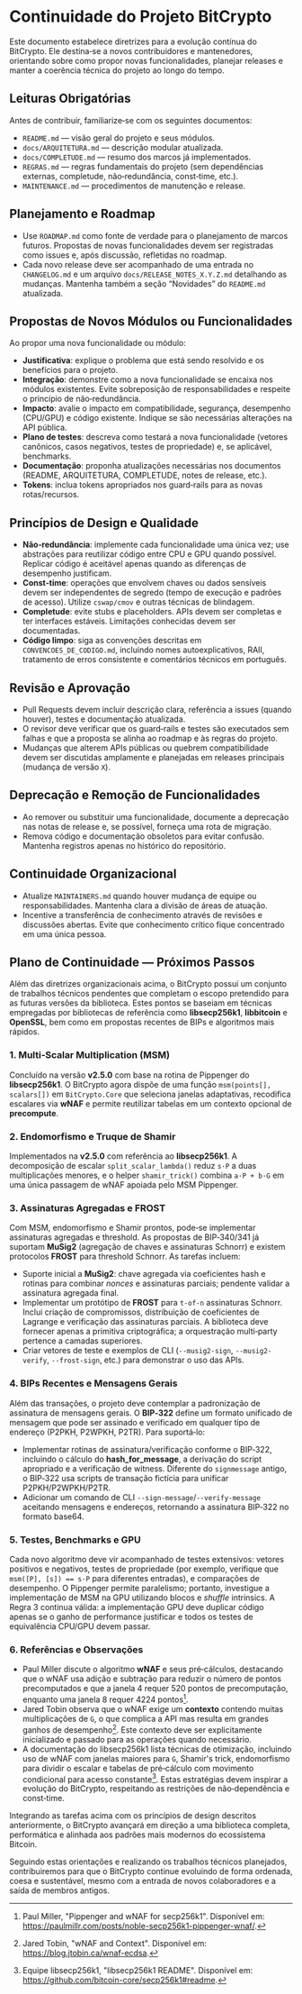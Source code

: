 # Continuidade do Projeto BitCrypto

Este documento estabelece diretrizes para a evolução contínua do BitCrypto.  Ele destina‑se a novos contribuidores e mantenedores, orientando sobre como propor novas funcionalidades, planejar releases e manter a coerência técnica do projeto ao longo do tempo.

## Leituras Obrigatórias

Antes de contribuir, familiarize‑se com os seguintes documentos:

- `README.md` — visão geral do projeto e seus módulos.
- `docs/ARQUITETURA.md` — descrição modular atualizada.
- `docs/COMPLETUDE.md` — resumo dos marcos já implementados.
- `REGRAS.md` — regras fundamentais do projeto (sem dependências externas, completude, não‑redundância, const‑time, etc.).
- `MAINTENANCE.md` — procedimentos de manutenção e release.

## Planejamento e Roadmap

- Use `ROADMAP.md` como fonte de verdade para o planejamento de marcos futuros.  Propostas de novas funcionalidades devem ser registradas como issues e, após discussão, refletidas no roadmap.
- Cada novo release deve ser acompanhado de uma entrada no `CHANGELOG.md` e um arquivo `docs/RELEASE_NOTES_X.Y.Z.md` detalhando as mudanças.  Mantenha também a seção “Novidades” do `README.md` atualizada.

## Propostas de Novos Módulos ou Funcionalidades

Ao propor uma nova funcionalidade ou módulo:

- **Justificativa**: explique o problema que está sendo resolvido e os benefícios para o projeto.
- **Integração**: demonstre como a nova funcionalidade se encaixa nos módulos existentes.  Evite sobreposição de responsabilidades e respeite o princípio de não‑redundância.
- **Impacto**: avalie o impacto em compatibilidade, segurança, desempenho (CPU/GPU) e código existente.  Indique se são necessárias alterações na API pública.
- **Plano de testes**: descreva como testará a nova funcionalidade (vetores canônicos, casos negativos, testes de propriedade) e, se aplicável, benchmarks.
- **Documentação**: proponha atualizações necessárias nos documentos (README, ARQUITETURA, COMPLETUDE, notes de release, etc.).
- **Tokens**: inclua tokens apropriados nos guard‑rails para as novas rotas/recursos.

## Princípios de Design e Qualidade

- **Não‑redundância**: implemente cada funcionalidade uma única vez; use abstrações para reutilizar código entre CPU e GPU quando possível.  Replicar código é aceitável apenas quando as diferenças de desempenho justificam.
- **Const‑time**: operações que envolvem chaves ou dados sensíveis devem ser independentes de segredo (tempo de execução e padrões de acesso).  Utilize `cswap/cmov` e outras técnicas de blindagem.
- **Completude**: evite stubs e placeholders.  APIs devem ser completas e ter interfaces estáveis.  Limitações conhecidas devem ser documentadas.
- **Código limpo**: siga as convenções descritas em `CONVENCOES_DE_CODIGO.md`, incluindo nomes autoexplicativos, RAII, tratamento de erros consistente e comentários técnicos em português.

## Revisão e Aprovação

- Pull Requests devem incluir descrição clara, referência a issues (quando houver), testes e documentação atualizada.
- O revisor deve verificar que os guard‑rails e testes são executados sem falhas e que a proposta se alinha ao roadmap e às regras do projeto.
- Mudanças que alterem APIs públicas ou quebrem compatibilidade devem ser discutidas amplamente e planejadas em releases principais (mudança de versão `X`).

## Deprecação e Remoção de Funcionalidades

- Ao remover ou substituir uma funcionalidade, documente a deprecação nas notas de release e, se possível, forneça uma rota de migração.
- Remova código e documentação obsoletos para evitar confusão.  Mantenha registros apenas no histórico do repositório.

## Continuidade Organizacional

- Atualize `MAINTAINERS.md` quando houver mudança de equipe ou responsabilidades.  Mantenha clara a divisão de áreas de atuação.
- Incentive a transferência de conhecimento através de revisões e discussões abertas.  Evite que conhecimento crítico fique concentrado em uma única pessoa.

## Plano de Continuidade — Próximos Passos

Além das diretrizes organizacionais acima, o BitCrypto possui um conjunto de trabalhos técnicos pendentes que completam o escopo pretendido para as futuras versões da biblioteca.  Estes pontos se baseiam em técnicas empregadas por bibliotecas de referência como **libsecp256k1**, **libbitcoin** e **OpenSSL**, bem como em propostas recentes de BIPs e algoritmos mais rápidos.

### 1. Multi‑Scalar Multiplication (MSM)

Concluído na versão **v2.5.0** com base na rotina de Pippenger do **libsecp256k1**.  O BitCrypto agora dispõe de uma função `msm(points[], scalars[])` em `BitCrypto.Core` que seleciona janelas adaptativas, recodifica escalares via **wNAF** e permite reutilizar tabelas em um contexto opcional de **precompute**.

### 2. Endomorfismo e Truque de Shamir

Implementados na **v2.5.0** com referência ao **libsecp256k1**.  A decomposição de escalar `split_scalar_lambda()` reduz `s·P` a duas multiplicações menores, e o helper `shamir_trick()` combina `a·P + b·G` em uma única passagem de wNAF apoiada pelo MSM Pippenger.

### 3. Assinaturas Agregadas e FROST

Com MSM, endomorfismo e Shamir prontos, pode‑se implementar assinaturas agregadas e threshold.  As propostas de BIP‑340/341 já suportam **MuSig2** (agregação de chaves e assinaturas Schnorr) e existem protocolos **FROST** para threshold Schnorr.  As tarefas incluem:

- Suporte inicial a **MuSig2**: chave agregada via coeficientes hash e rotinas para combinar *nonces* e assinaturas parciais; pendente validar a assinatura agregada final.
- Implementar um protótipo de **FROST** para `t‑of‑n` assinaturas Schnorr.  Inclui criação de compromissos, distribuição de coeficientes de Lagrange e verificação das assinaturas parciais.  A biblioteca deve fornecer apenas a primitiva criptográfica; a orquestração multi‑party pertence a camadas superiores.
- Criar vetores de teste e exemplos de CLI (`--musig2-sign`, `--musig2-verify`, `--frost-sign`, etc.) para demonstrar o uso das APIs.

### 4. BIPs Recentes e Mensagens Gerais

Além das transações, o projeto deve contemplar a padronização de assinatura de mensagens gerais.  O **BIP‑322** define um formato unificado de mensagem que pode ser assinado e verificado em qualquer tipo de endereço (P2PKH, P2WPKH, P2TR).  Para suportá‑lo:

- Implementar rotinas de assinatura/verificação conforme o BIP‑322, incluindo o cálculo do **hash_for_message**, a derivação do script apropriado e a verificação de witness.  Diferente do `signmessage` antigo, o BIP‑322 usa scripts de transação fictícia para unificar P2PKH/P2WPKH/P2TR.
- Adicionar um comando de CLI `--sign-message`/`--verify-message` aceitando mensagens e endereços, retornando a assinatura BIP‑322 no formato base64.

### 5. Testes, Benchmarks e GPU

Cada novo algoritmo deve vir acompanhado de testes extensivos: vetores positivos e negativos, testes de propriedade (por exemplo, verifique que `msm([P], [s]) == s·P` para diferentes entradas), e comparações de desempenho.  O Pippenger permite paralelismo; portanto, investigue a implementação de MSM na GPU utilizando blocos e *shuffle* intrinsics.  A Regra 3 continua válida: a implementação GPU deve duplicar código apenas se o ganho de performance justificar e todos os testes de equivalência CPU/GPU devem passar.

### 6. Referências e Observações

 - Paul Miller discute o algoritmo **wNAF** e seus pré‑cálculos, destacando que o wNAF usa adição e subtração para reduzir o número de pontos precomputados e que a janela 4 requer 520 pontos de precomputação, enquanto uma janela 8 requer 4224 pontos[^1].
 - Jared Tobin observa que o wNAF exige um **contexto** contendo muitas multiplicações de `G`, o que complica a API mas resulta em grandes ganhos de desempenho[^2].  Este contexto deve ser explicitamente inicializado e passado para as operações quando necessário.
 - A documentação do libsecp256k1 lista técnicas de otimização, incluindo uso de wNAF com janelas maiores para `G`, Shamir's trick, endomorfismo para dividir o escalar e tabelas de pré‑cálculo com movimento condicional para acesso constante[^3].  Estas estratégias devem inspirar a evolução do BitCrypto, respeitando as restrições de não‑dependência e const‑time.

Integrando as tarefas acima com os princípios de design descritos anteriormente, o BitCrypto avançará em direção a uma biblioteca completa, performática e alinhada aos padrões mais modernos do ecossistema Bitcoin.

Seguindo estas orientações e realizando os trabalhos técnicos planejados, contribuiremos para que o BitCrypto continue evoluindo de forma ordenada, coesa e sustentável, mesmo com a entrada de novos colaboradores e a saída de membros antigos.

[^1]: Paul Miller, "Pippenger and wNAF for secp256k1". Disponível em: <https://paulmillr.com/posts/noble-secp256k1-pippenger-wnaf/>.
[^2]: Jared Tobin, "wNAF and Context". Disponível em: <https://blog.jtobin.ca/wnaf-ecdsa>.
[^3]: Equipe libsecp256k1, "libsecp256k1 README". Disponível em: <https://github.com/bitcoin-core/secp256k1#readme>.
